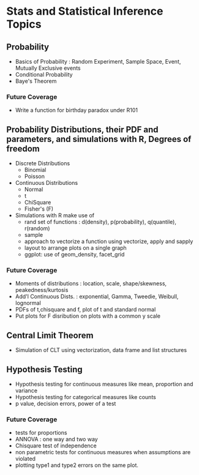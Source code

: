 # Stats and Statistical Inference Topics

## Probability  
- Basics of Probability : Random Experiment, Sample Space, Event, Mutually Exclusive events
- Conditional Probability
- Baye's Theorem

### Future Coverage
- Write a  function for birthday paradox under R101

## Probability Distributions, their PDF and parameters, and simulations with R, Degrees of freedom
- Discrete Distributions    
  - Binomial   
  - Poisson 
- Continuous Distributions
  - Normal  
  - t
  - ChiSquare
  - Fisher's (F)  
- Simulations with R make use of
  - rand set of functions : d(density), p(probability), q(quantile), r(random)
  - sample
  - approach to vectorize a function using vectorize, apply and sapply
  - layout to arrange plots on a single graph
  - ggplot: use of geom_density, facet_grid

### Future Coverage  
- Moments of distributions : location, scale, shape/skewness, peakedness/kurtosis 
- Add'l Continuous Dists. : exponential, Gamma, Tweedie, Weibull, lognormal
- PDFs of t,chisquare and f, plot of t and standard normal
- Put plots for F disribution on plots with a common y scale

## Central Limit Theorem   
-  Simulation of CLT using vectorization, data frame and list structures

## Hypothesis Testing
- Hypothesis testing for continuous measures like mean, proportion and variance
- Hypothesis testing for categorical measures like counts
- p value, decision errors, power of a test

### Future Coverage
- tests for proportions
- ANNOVA : one way and two way
- Chisquare test of independence
- non parametric tests for continuous measures when assumptions are violated
- plotting type1 and type2 errors on the same plot.
